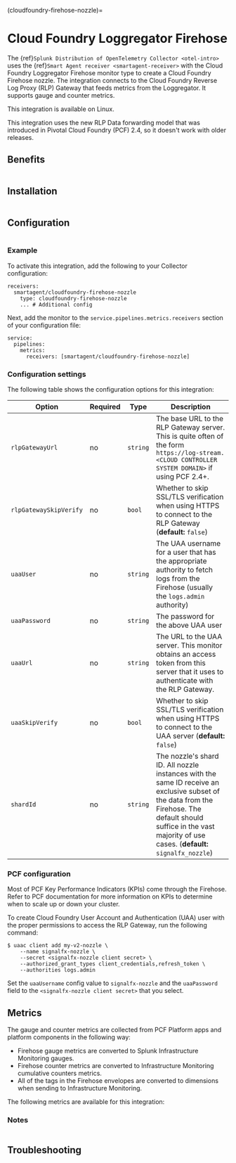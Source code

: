 (cloudfoundry-firehose-nozzle)=

# Cloud Foundry Loggregator Firehose

<meta name="description" content="Use this Splunk Observability Cloud integration for the Cloud Foundry Loggregator Firehose monitor. See benefits, install, configuration, and metrics">

The {ref}`Splunk Distribution of OpenTelemetry Collector <otel-intro>` uses the {ref}`Smart Agent receiver <smartagent-receiver>` with the Cloud Foundry Loggregator Firehose monitor type to create a Cloud Foundry Firehose nozzle. The integration connects to the Cloud Foundry Reverse Log Proxy (RLP) Gateway that feeds metrics from the Loggregator. It supports gauge and counter metrics.

This integration is available on Linux. 

This integration uses the new RLP Data forwarding model that was introduced in Pivotal Cloud Foundry (PCF) 2.4, so it doesn't work with older releases.

## Benefits 

```{include} /_includes/benefits.md
```

## Installation

```{include} /_includes/collector-installation-linux-only.md
```

## Configuration

```{include} /_includes/configuration.md
```

### Example

To activate this integration, add the following to your Collector configuration:

```
receivers:
  smartagent/cloudfoundry-firehose-nozzle
    type: cloudfoundry-firehose-nozzle
    ... # Additional config
```

Next, add the monitor to the `service.pipelines.metrics.receivers` section of your configuration file:

```
service:
  pipelines:
    metrics:
      receivers: [smartagent/cloudfoundry-firehose-nozzle]
```

### Configuration settings

The following table shows the configuration options for this integration:

| Option | Required | Type | Description |
| --- | --- | --- | --- |
| `rlpGatewayUrl` | no | `string` | The base URL to the RLP Gateway server. This is quite often of the form ``https://log-stream.<CLOUD CONTROLLER SYSTEM DOMAIN>`` if using PCF 2.4+. |
| `rlpGatewaySkipVerify` | no | `bool` | Whether to skip SSL/TLS verification when using HTTPS to connect to the RLP Gateway (**default:** `false`) |
| `uaaUser` | no | `string` | The UAA username for a user that has the appropriate authority to fetch logs from the Firehose (usually the `logs.admin` authority) |
| `uaaPassword` | no | `string` | The password for the above UAA user |
| `uaaUrl` | no | `string` | The URL to the UAA server. This monitor obtains an access token from this server that it uses to authenticate with the RLP Gateway. |
| `uaaSkipVerify` | no | `bool` | Whether to skip SSL/TLS verification when using HTTPS to connect to the UAA server (**default:** `false`) |
| `shardId` | no | `string` | The nozzle's shard ID.  All nozzle instances with the same ID receive an exclusive subset of the data from the Firehose. The default should suffice in the vast majority of use cases. (**default:** `signalfx_nozzle`) |

### PCF configuration

Most of PCF Key Performance Indicators (KPIs) come through the Firehose. Refer to PCF documentation for more information on KPIs to determine when to scale up or down your cluster.

To create Cloud Foundry User Account and Authentication (UAA) user with the proper permissions to access the RLP Gateway, run the following command: 

```
$ uaac client add my-v2-nozzle \
    --name signalfx-nozzle \
    --secret <signalfx-nozzle client secret> \
    --authorized_grant_types client_credentials,refresh_token \
    --authorities logs.admin
```

Set the ``uaaUsername`` config value to ``signalfx-nozzle`` and the ``uaaPassword`` field to the ``<signalfx-nozzle client secret>`` that you select.

## Metrics

The gauge and counter metrics are collected from PCF Platform apps and platform components in the following way:

* Firehose gauge metrics are converted to Splunk Infrastructure Monitoring gauges.
* Firehose counter metrics are converted to Infrastructure Monitoring cumulative counters metrics.
* All of the tags in the Firehose envelopes are converted to dimensions when sending to Infrastructure Monitoring.

The following metrics are available for this integration:

<div class="metrics-yaml" url="https://raw.githubusercontent.com/signalfx/signalfx-agent/main/pkg/monitors/cloudfoundry/metadata.yaml"></div>

### Notes

```{include} /_includes/metric-defs.md
```
## Troubleshooting

```{include} /_includes/troubleshooting.md
```